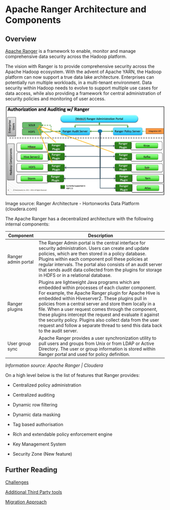 # Apache Ranger Architecture and Components

## Overview 

[Apache Ranger](https://ranger.apache.org/) is a framework to enable, monitor and manage comprehensive data security across the Hadoop platform.

The vision with Ranger is to provide comprehensive security across the Apache Hadoop ecosystem. With the advent of Apache YARN, the Hadoop platform can now support a true data lake architecture. Enterprises can potentially run multiple workloads, in a multi-tenant environment. Data security within Hadoop needs to evolve to support multiple use cases for data access, while also providing a framework for central administration of security policies and monitoring of user access.

 ![ranger-architecture](../images/ranger-architecture.png)

Image source: Ranger Architecture - Hortonworks Data Platform (cloudera.com)

The Apache Ranger has a decentralized architecture with the following internal components:

| **Component**       | **Description**                                              |
| ------------------- | ------------------------------------------------------------ |
| Ranger admin portal | The Ranger Admin portal is the central  interface for security administration. Users can create and update policies,  which are then stored in a policy database. Plugins within each component  poll these policies at regular intervals. The portal also consists of an  audit server that sends audit data collected from the plugins for storage in  HDFS or in a relational database. |
| Ranger plugins      | Plugins are lightweight Java programs which are embedded within processes of each cluster component. For example, the Apache  Ranger plugin for Apache Hive is embedded within Hiveserver2. These plugins  pull in policies from a central server and store them locally in a file. When  a user request comes through the component, these plugins intercept the  request and evaluate it against the security policy. Plugins also collect  data from the user request and follow a separate thread to send this data  back to the audit server. |
| User group sync     | Apache Ranger provides a user  synchronization utility to pull users and groups from Unix or from LDAP or  Active Directory. The user or group information is stored within Ranger  portal and used for policy definition. |

*Information source: Apache Ranger | Cloudera*

On a high level below is the list of features that Ranger provides:

*    Centralized policy administration

*    Centralized auditing

*    Dynamic row filtering

*    Dynamic data masking

*    Tag based authorisation

*    Rich and extendable policy enforcement engine

*    Key Management System

*    Security Zone (New feature)

## Further Reading

[Challenges](challenges.md)

[Additional Third Party tools](considerations.md)

[Migration Approach](migration-approach.md)

